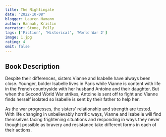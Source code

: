 ```yaml
---
title: The Nightingale
date: "2022-10-08"
blogger: Lauren Hamann
author: Hannah, Kristin
narrator: Stone, Polly
tags: ['Fiction', 'Historical', 'World War 2']
image: 1.jpg
rating: 4
omit: false
---
```



## Book Description

Despite their differences, sisters Vianne and Isabelle have always been close. Younger, bolder Isabelle lives in Paris while Vianne is content with life in the French countryside with her husband Antoine and their daughter. But when the Second World War strikes, Antoine is sent off to fight and Vianne finds herself isolated so Isabelle is sent by their father to help her.

As the war progresses, the sisters' relationship and strength are tested. With life changing in unbelievably horrific ways, Vianne and Isabelle will find themselves facing frightening situations and responding in ways they never thought possible as bravery and resistance take different forms in each of their actions.